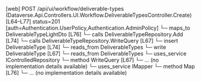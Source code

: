 [web] POST /api/ui/workflow/deliverable-types  (Dataverse.Api.Controllers.UI.Workflow.DeliverableTypesController.Create)  [L64–L77] status=201 [auth=Authentication.UserPolicy,Authentication.AdminPolicy]
  └─ maps_to DeliverableTypeLightDto [L76]
  └─ calls DeliverableTypeRepository.Add [L74]
  └─ calls DeliverableTypeRepository.WriteQuery [L67]
  └─ insert DeliverableType [L74]
    └─ reads_from DeliverableTypes
  └─ write DeliverableType [L67]
    └─ reads_from DeliverableTypes
  └─ uses_service IControlledRepository<DeliverableType>
    └─ method WriteQuery [L67]
      └─ ... (no implementation details available)
  └─ uses_service IMapper
    └─ method Map [L76]
      └─ ... (no implementation details available)

